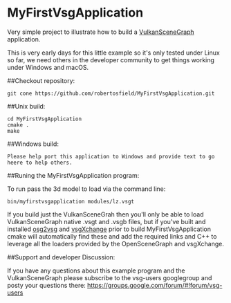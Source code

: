 # MyFirstVsgApplication
Very simple project to illustrate how to build a [VulkanSceneGraph](https://github.com/vsg-dev/VulkanSceneGraph) application.

This is very early days for this little example so it's only tested under Linux so far, we need others in the developer community to get things working under Windows and macOS.

##Checkout repository:

    git cone https://github.com/robertosfield/MyFirstVsgApplication.git

##Unix build:

    cd MyFirstVsgApplication
    cmake .
    make

##Windows build:

    Please help port this application to Windows and provide text to go heere to help others.


##Runing the MyFirstVsgApplication program:

To run pass the 3d model to load via the command line:

    bin/myfirstvsgapplication modules/lz.vsgt

If you build just the VulkanSceneGrah then you'll only be able to load VulkanSceneGraph native .vsgt and .vsgb files, but if you've built and installed [osg2vsg](https://github.com/vsg-dev/osg2vsg) and [vsgXchange](https://github.com/vsg-dev/vsgXchange) prior to build MyFirstVsgApplication cmake will automatically find these and add the required links and C++ to leverage all the loaders provided by the OpenSceneGraph and vsgXchange.

##Support and developer Discussion:

If you have any questions about this example program and the VulkanSceneGraph please subscribe to the vsg-users googlegroup and posty your questions there: https://groups.google.com/forum/#!forum/vsg-users

